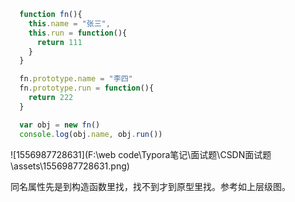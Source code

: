 ```js
  function fn(){
    this.name = "张三",
    this.run = function(){
      return 111
    }
  }

  fn.prototype.name = "李四"
  fn.prototype.run = function(){
    return 222
  }

  var obj = new fn()
  console.log(obj.name, obj.run())
```

![1556987728631](F:\web code\Typora笔记\面试题\CSDN面试题\assets\1556987728631.png)

同名属性先是到构造函数里找，找不到才到原型里找。参考如上层级图。